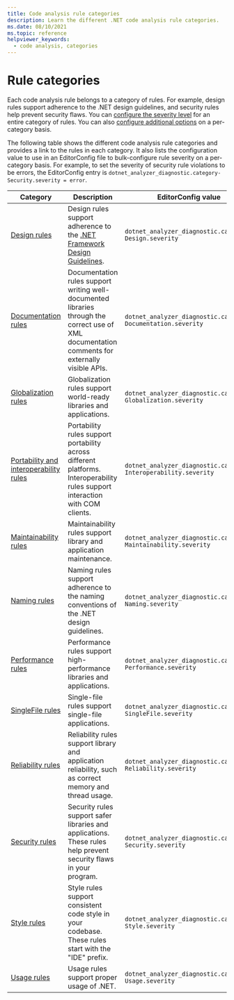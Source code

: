 ```yaml
---
title: Code analysis rule categories
description: Learn the different .NET code analysis rule categories.
ms.date: 08/10/2021
ms.topic: reference
helpviewer_keywords:
  - code analysis, categories
---
```

# Rule categories

Each code analysis rule belongs to a category of rules. For example, design rules support adherence to the .NET design guidelines, and security rules help prevent security flaws. You can [configure the severity level](configuration-options.md#scope) for an entire category of rules. You can also [configure additional options](code-quality-rule-options.md#category-of-rules) on a per-category basis.

The following table shows the different code analysis rule categories and provides a link to the rules in each category. It also lists the configuration value to use in an EditorConfig file to bulk-configure rule severity on a per-category basis. For example, to set the severity of security rule violations to be errors, the EditorConfig entry is `dotnet_analyzer_diagnostic.category-Security.severity = error`.

| Category | Description | EditorConfig value |
| - | - | - |
| [Design rules](quality-rules/design-warnings.md) | Design rules support adherence to the [.NET Framework Design Guidelines](../../standard/design-guidelines/index.md). | `dotnet_analyzer_diagnostic.category-Design.severity` |
| [Documentation rules](quality-rules/documentation-warnings.md) | Documentation rules support writing well-documented libraries through the correct use of XML documentation comments for externally visible APIs. | `dotnet_analyzer_diagnostic.category-Documentation.severity` |
| [Globalization rules](quality-rules/globalization-warnings.md) | Globalization rules support world-ready libraries and applications. | `dotnet_analyzer_diagnostic.category-Globalization.severity` |
| [Portability and interoperability rules](quality-rules/interoperability-warnings.md) | Portability rules support portability across different platforms. Interoperability rules support interaction with COM clients. | `dotnet_analyzer_diagnostic.category-Interoperability.severity` |
| [Maintainability rules](quality-rules/maintainability-warnings.md) | Maintainability rules support library and application maintenance. | `dotnet_analyzer_diagnostic.category-Maintainability.severity` |
| [Naming rules](quality-rules/naming-warnings.md) | Naming rules support adherence to the naming conventions of the .NET design guidelines. | `dotnet_analyzer_diagnostic.category-Naming.severity` |
| [Performance rules](quality-rules/performance-warnings.md) | Performance rules support high-performance libraries and applications. | `dotnet_analyzer_diagnostic.category-Performance.severity` |
| [SingleFile rules](quality-rules/singlefile-warnings.md) | Single-file rules support single-file applications. | `dotnet_analyzer_diagnostic.category-SingleFile.severity` |
| [Reliability rules](quality-rules/reliability-warnings.md) | Reliability rules support library and application reliability, such as correct memory and thread usage. | `dotnet_analyzer_diagnostic.category-Reliability.severity` |
| [Security rules](quality-rules/security-warnings.md) | Security rules support safer libraries and applications. These rules help prevent security flaws in your program. | `dotnet_analyzer_diagnostic.category-Security.severity` |
| [Style rules](style-rules/index.md) | Style rules support consistent code style in your codebase. These rules start with the "IDE" prefix. | `dotnet_analyzer_diagnostic.category-Style.severity` |
| [Usage rules](quality-rules/usage-warnings.md) | Usage rules support proper usage of .NET. | `dotnet_analyzer_diagnostic.category-Usage.severity` |
